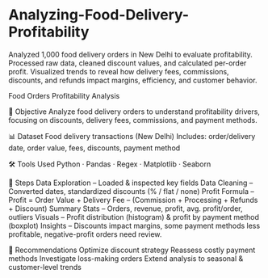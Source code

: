 # Analyzing-Food-Delivery-Profitability
Analyzed 1,000 food delivery orders in New Delhi to evaluate profitability. Processed raw data, cleaned discount values, and calculated per-order profit. Visualized trends to reveal how delivery fees, commissions, discounts, and refunds impact margins, efficiency, and customer behavior.

Food Orders Profitability Analysis 

📌 Objective
Analyze food delivery orders to understand profitability drivers, focusing on discounts, delivery fees, commissions, and payment methods.

📊 Dataset
Food delivery transactions (New Delhi)
Includes: order/delivery date, order value, fees, discounts, payment method

🛠 Tools Used
Python · Pandas · Regex · Matplotlib · Seaborn

🔑 Steps
Data Exploration – Loaded & inspected key fields
Data Cleaning – Converted dates, standardized discounts (% / flat / none)
Profit Formula –
Profit = Order Value + Delivery Fee – (Commission + Processing + Refunds + Discount)
Summary Stats – Orders, revenue, profit, avg. profit/order, outliers
Visuals – Profit distribution (histogram) & profit by payment method (boxplot)
Insights – Discounts impact margins, some payment methods less profitable, negative-profit orders need review.

🚀 Recommendations
Optimize discount strategy
Reassess costly payment methods
Investigate loss-making orders
Extend analysis to seasonal & customer-level trends

